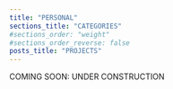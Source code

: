 ```yaml
---
title: "PERSONAL"
sections_title: "CATEGORIES"
#sections_order: "weight"
#sections_order_reverse: false
posts_title: "PROJECTS"
---
```


COMING SOON: UNDER CONSTRUCTION

